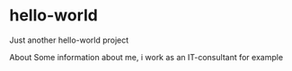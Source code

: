 # hello-world
Just another hello-world project

About
Some information about me, i work as an IT-consultant for example
